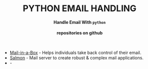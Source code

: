 <h1 align="center">PYTHON EMAIL HANDLING</h1>

<h4 align="center">Handle Email With <code>python</code></h4>

<div align="center">
   <strong>repositories on github</strong>
</div>

<br />
<br />


  - [Mail-in-a-Box](https://github.com/mail-in-a-box/mailinabox#mail-in-a-box) - Helps individuals take back control of their email.
  - [Salmon](https://github.com/mail-in-a-box/mailinabox#mail-in-a-box) - Mail server to create robust & complex mail applications.
  - []() - 


<br />
<br />


